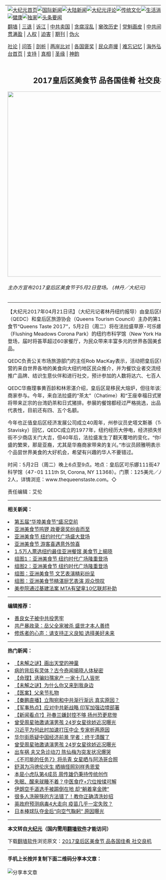 <a name="1" id="1" target="_blank"></a><span id="1"></span>
<table align=center border="0"><tr><td colspan="2" VALIGN=TOP><a href="https://github.com/xxixyw351/djy/blob/master/gb/nf1351518.md#1"><img src="https://raw.githubusercontent.com/xxixyw351/www/master/t/djy/1.jpg" title="大纪元首页" alt="大纪元首页"></a><a href="https://github.com/xxixyw351/djy/blob/master/gb/n24hr.md#1"><img src="https://raw.githubusercontent.com/xxixyw351/www/master/t/djy/3.jpg" title="国际新闻" alt="国际新闻"></a><a href="https://github.com/xxixyw351/djy/blob/master/gb/nsc413.md#1"><img src="https://raw.githubusercontent.com/xxixyw351/www/master/t/djy/4.jpg" title="大陆新闻" alt="大陆新闻"></a><a href="https://github.com/xxixyw351/djy/blob/master/gb/news392.md#1"><img src="https://raw.githubusercontent.com/xxixyw351/www/master/t/djy/5.jpg" title="大纪元评论" alt="大纪元评论"></a><a href="https://github.com/xxixyw351/djy/blob/master/gb/news2007.md#1"><img src="https://raw.githubusercontent.com/xxixyw351/www/master/t/djy/6.jpg" title="传统文化" alt="传统文化"></a><a href="https://github.com/xxixyw351/djy/blob/master/gb/news2008.md#1"><img src="https://raw.githubusercontent.com/xxixyw351/www/master/t/djy/7.jpg" title="生活消费" alt="生活消费"></a><a href="https://github.com/xxixyw351/djy/blob/master/gb/ncyule.md#1"><img src="https://raw.githubusercontent.com/xxixyw351/www/master/t/djy/8.jpg" title="娱乐休闲" alt="娱乐休闲"></a><a href="https://github.com/xxixyw351/djy/blob/master/gb/nsc1002.md#1"><img src="https://raw.githubusercontent.com/xxixyw351/www/master/t/djy/9.jpg" title="健康" alt="健康"></a><a href="https://github.com/xxixyw351/djy/blob/master/gb/nf6092.md#1"><img src="https://raw.githubusercontent.com/xxixyw351/www/master/t/djy/10a.jpg" title="独家" alt="独家"></a><a href="https://github.com/xxixyw351/djy/blob/master/gb/nf4514.md#1"><img src="https://raw.githubusercontent.com/xxixyw351/www/master/t/djy/12a.jpg" title="头条要闻" alt="头条要闻"></a></td></tr>
<tr><td colspan="2" VALIGN=TOP><a target="_blank" href="https://github.com/xxixyw351/www/blob/master/README.md?zsrh#1">翻墙</a> | <a target="_blank" href="https://github.com/xxixyw351/djy/blob/master/gb/nf5657.md#1">三退</a> | <a target="_blank" href="https://github.com/xxixyw351/djy/blob/master/gb/nf6124.md#1">诉江</a> | <a target="_blank" href="https://github.com/xxixyw351/djy/blob/master/gb/nf1176117.md#1">中共卖国</a> | <a target="_blank" href="https://github.com/xxixyw351/djy/blob/master/gb/nf5773.md#1">贪腐淫乱</a> | <a target="_blank" href="https://github.com/xxixyw351/djy/blob/master/gb/nf1176115.md#1">窜改历史</a> | <a target="_blank" href="https://github.com/xxixyw351/djy/blob/master/gb/nf1176107.md#1">党魁画皮</a> | <a target="_blank" href="https://github.com/xxixyw351/djy/blob/master/gb/nf1320400.md#1">中共间谍</a> | <a target="_blank" href="https://github.com/xxixyw351/djy/blob/master/gb/nf1176114.md#1">破坏传统</a> | <a target="_blank" href="https://github.com/xxixyw351/ntdtv/blob/master/gb/prog447_1.md#1">恶贯满盈</a> | <a target="_blank" href="https://github.com/xxixyw351/djy/blob/master/gb/ncid278.md#1">人权</a> | <a target="_blank" href="https://github.com/xxixyw351/djy/blob/master/gb/nf1176111.md#1">迫害</a> | <a target="_blank" href="https://gitlab.com/szzdlab/mh-qikan/blob/master/README.md#1">期刊</a> | <a target="_blank" href="https://github.com/xxixyw351/djy/blob/master/gb/nf5562.md#1">伪火</a></p><p><a target="_blank" href="https://github.com/xxixyw351/djy/blob/master/gb/9p.md#1">社论</a> | <a target="_blank" href="https://github.com/xxixyw351/djy/blob/master/gb/nf4378.md#1">问答</a> | <a target="_blank" href="https://github.com/xxixyw351/djy/blob/master/gb/nf5792.md#1">剖析</a> | <a target="_blank" href="https://github.com/xxixyw351/djy/blob/master/gb/nf5735.md#1">两岸比对</a> | <a target="_blank" href="https://github.com/xxixyw351/djy/blob/master/gb/nf6119.md#1">各国褒奖</a> | <a target="_blank" href="https://github.com/xxixyw351/djy/blob/master/gb/nf6120.md#1">民众声援</a> | <a target="_blank" href="https://github.com/xxixyw351/djy/blob/master/gb/nf1188594.md#1">难忘记忆</a> | <a target="_blank" href="https://github.com/xxixyw351/djy/blob/master/gb/nf3180.md#1">海外弘传</a> | <a target="_blank" href="https://github.com/xxixyw351/djy/blob/master/gb/nf5410.md#1">万人上访</a> | <a target="_blank" href="https://github.com/xxixyw351/www/blob/master/README.md?zsrh#1">平台首页</a> | <a target="_blank" href="https://github.com/xxixyw351/djy/blob/master/gb/nf4386.md#1">支持</a> | <a target="_blank" href="https://github.com/xxixyw351/djy/blob/master/gb/nf4389.md#1">真相</a> | <a target="_blank" href="https://github.com/xxixyw351/djy/blob/master/gb/nf5790.md#1">圣缘</a> | <a target="_blank" href="https://github.com/xxixyw351/djy/blob/master/gb/nf4786.md#1">神韵</a></td></tr>
<tr><td VALIGN=TOP width="626"><h2 align=center>2017皇后区美食节 品各国佳肴 社交良机</h2>
<img width="600" src="https://i.epochtimes.com/assets/uploads/2017/04/64ac824ba05383222b4971abb74b3227-600x400.jpg" />
<h6>主办方宣布2017皇后区美食节于5月2日登场。 (林丹／大纪元)
</h6>
<hr>
<p>【大纪元2017年04月21日讯】（大纪元记者林丹纽约报导）由<ahref="https://github.com/xxixyw351/djy/blob/master/gb/tag/%E7%9A%87%E5%90%8E%E5%8C%BA.md#1">皇后区</a><ahref="https://github.com/xxixyw351/djy/blob/master/gb/tag/%E7%BB%8F%E6%B5%8E.md#1">经济</a>发展公司（QEDC）和皇后区旅游协会（Queens Tourism Council）主办的第15届皇后区<ahref="https://github.com/xxixyw351/djy/blob/master/gb/tag/%E7%BE%8E%E9%A3%9F%E8%8A%82.md#1">美食节</a>“Queens Taste 2017”，5月2日（周二）将在<ahref="https://github.com/xxixyw351/djy/blob/master/gb/tag/%E6%B3%95%E6%8B%89%E7%9B%9B.md#1">法拉盛</a>草原-可乐娜公园（Flushing Meadows Corona Park）的纽约市科学馆（New York Hall of Science）登场，届时将荟萃超过60家餐厅，为民众带来丰富多元的世界各国美食、醇酒和饮品。</p>
<p>QEDC负责公关市场旅游部门的主任Rob MacKay表示，活动把<ahref="https://github.com/xxixyw351/djy/blob/master/gb/tag/%E7%9A%87%E5%90%8E%E5%8C%BA.md#1">皇后区</a>移民商家所经营的来自世界各地的美食向大纽约地区民众推介，并为餐饮业者交流经验提供平台，推广品牌、结识生意伙伴和进行社交，预计参加的人数将达六、七百人。</p>
<p>QEDC华裔理事黄百龄和林恩湛介绍，皇后区是移民大熔炉，但往年该活动少有华人商家参与。今年，来自<ahref="https://github.com/xxixyw351/djy/blob/master/gb/tag/%E6%B3%95%E6%8B%89%E7%9B%9B.md#1">法拉盛</a>的“茶太”（Chatime）和“王座幸福日式猪排”（Kingza）将带来正宗的台湾奶茶和日式猪排。参展的餐馆都经过严格挑选，出品精，口味具有代表性，目前还有四、五个名额。</p>
<p>今年也正值皇后区<ahref="https://github.com/xxixyw351/djy/blob/master/gb/tag/%E7%BB%8F%E6%B5%8E.md#1">经济</a>发展公司成立40周年，州参议员史塔文斯基（Toby Ann Stavisky）回忆，QEDC成立的1977年，纽约经历大停电，经济损失惨重，法拉盛缅街不少商店关门大吉，但40年后，法拉盛发生了翻天覆地的变化，“你看看现在法拉盛的繁荣，那是亚裔，尤其是华裔商家带来的复兴。”市议员顾雅明表示，<ahref="https://github.com/xxixyw351/djy/blob/master/gb/tag/%E7%BE%8E%E9%A3%9F%E8%8A%82.md#1">美食节</a>是一个品尝世界美食的大好机会，希望有兴趣的华人不要错过。</p>
<p>时间：5月2日（周二）晚上6点至9点。地点：皇后区可乐娜111街47-01号纽约市科学馆（47-01 111th St, Corona, NY 11368）。门票：125美元／人，200美元／2人，详情浏览：www.thequeenstaste.com。◇</p>
<p>责任编辑：艾伦</p>

<hr>


<strong>相关新闻：</strong>
<li><a href="https://github.com/xxixyw351/djy/blob/master/gb/6/10/23/n1496173.md#1">第五届“华埠美食节”盛况空前</a></li>
<li><a href="https://github.com/xxixyw351/djy/blob/master/gb/14/6/26/n4186500.md#1">亚洲美食节鸣锣 政要褒奖纷沓而至</a></li>
<li><a href="https://github.com/xxixyw351/djy/blob/master/gb/15/6/27/n4466830.md#1">亚洲美食节 纽约时代广场盛大登场</a></li>
<li><a href="https://github.com/xxixyw351/djy/blob/master/gb/15/6/27/n4466954.md#1">亚洲美食节 游客喜遇意外惊喜</a></li>
<li><a href="https://github.com/xxixyw351/djy/blob/master/gb/15/6/27/n4466983.md#1">1.5万人票选纽约最佳亚洲餐馆 美食节上揭晓</a></li>
<li><a href="https://github.com/xxixyw351/djy/blob/master/gb/15/6/27/n4467059.md#1">组图1：亚洲美食节 纽约时代广场隆重登场</a></li>
<li><a href="https://github.com/xxixyw351/djy/blob/master/gb/15/6/27/n4467087.md#1">组图2：亚洲美食节 纽约时代广场隆重登场</a></li>
<li><a href="https://github.com/xxixyw351/djy/blob/master/gb/15/6/27/n4467093.md#1">组图：亚洲美食节 文艺表演精彩纷呈</a></li>
<li><a href="https://github.com/xxixyw351/djy/blob/master/gb/15/6/27/n4467107.md#1">组图：亚洲美食节精湛厨艺表演 观众惊叹</a></li>
<li><a href="https://github.com/xxixyw351/djy/blob/master/gb/21/8/12/n13156608.md#1">美参院通过基建法案 MTA有望拿10亿联邦补助</a></li>
<hr>


<strong>编辑推荐：</strong>
<li><a href="https://github.com/xxixyw351/djy/blob/master/gb/13/9/29/n3974789.md?dfh#1" target="_blank">善良女子被中共投男牢</a></li><li><a href="https://github.com/tsiac2612/djy/blob/master/gb/19/7/28/n11415356.md#1" target="_blank">共产暴政录：岳父全家被杀 盛世才本人善终</a></li><li><a href="https://github.com/tsiac2612/djy/blob/master/gb/10/7/21/n2972092.md#1" target="_blank">修炼者的心声：请支持正义良知  选择美好未来</a></li>
<hr>

<strong>热门新闻：</strong>
<li><a href="https://github.com/xxixyw351/djy/blob/master/gb/21/8/5/n13141850.md#1">【未解之谜】画出天堂的神童</a></li>
<li><a href="https://github.com/xxixyw351/djy/blob/master/gb/21/7/24/n13112797.md#1">病的背后有灵体？古今奇闻揭晓人体秘密</a></li>
<li><a href="https://github.com/xxixyw351/djy/blob/master/gb/21/7/23/n13108844.md#1">【命理】诱骗妇孺家产 一家十几人皆死</a></li>
<li><a href="https://github.com/xxixyw351/djy/blob/master/gb/21/8/6/n13144687.md#1">【未解之谜】为什么你又来到我身边</a></li>
<li><a href="https://github.com/xxixyw351/djy/blob/master/gb/21/6/24/n13044275.md#1">【医案】父亲节礼物</a></li>
<li><a href="https://github.com/xxixyw351/djy/blob/master/gb/21/8/11/n13156049.md#1">【秦鹏直播】立陶宛和中共渐行渐远 真实原因？</a></li>
<li><a href="https://github.com/xxixyw351/djy/blob/master/gb/21/8/10/n13153016.md#1">【军事热点】应对中共新战略 印军加强边境部署</a></li>
<li><a href="https://github.com/xxixyw351/djy/blob/master/gb/21/8/11/n13156037.md#1">【新闻看点?】孙春兰嫌封控不够 扬州恐更悲惨</a></li>
<li><a href="https://github.com/xxixyw351/djy/blob/master/gb/21/8/10/n13151042.md#1">曾受周星驰邀请演男孩 24岁女星徐娇近况曝光</a></li>
<li><a href="https://github.com/xxixyw351/djy/blob/master/gb/21/8/10/n13153032.md#1">习近平为何此时加速打压中企 专家析两原因</a></li>
<li><a href="https://github.com/xxixyw351/djy/blob/master/gb/21/8/10/n13152678.md#1">华尔街质疑中国经济前景 学者：终于清醒了</a></li>
<li><a href="https://github.com/xxixyw351/djy/blob/master/gb/21/8/10/n13151042.md#1">曾受周星驰邀请演男孩 24岁女星徐娇近况曝光</a></li>
<li><a href="https://github.com/xxixyw351/djy/blob/master/gb/21/8/10/n13151499.md#1">出车祸 夫又急诊动刀 陈仙梅为突发状况爆哭</a></li>
<li><a href="https://github.com/xxixyw351/djy/blob/master/gb/21/8/9/n13149577.md#1">《不可能的任务7》将杀青 女星晒与阿汤哥合照</a></li>
<li><a href="https://github.com/xxixyw351/djy/blob/master/gb/21/8/9/n13150583.md#1">舒淇为冯德伦庆生 晒搞怪照别样秀恩爱</a></li>
<li><a href="https://github.com/xxixyw351/djy/blob/master/gb/21/8/10/n13153641.md#1">本是小虎队第4成员 周传雄仍秉持传统创作</a></li>
<li><a href="https://github.com/xxixyw351/djy/blob/master/gb/21/8/6/n13143700.md#1">失眠、醒来就睡不着？中医食疗+穴位按揉可解</a></li>
<li><a href="https://github.com/xxixyw351/djy/blob/master/gb/21/8/9/n13149029.md#1">伊朗空手道选手被踢倒在地 却“躺着拿金牌”</a></li>
<li><a href="https://github.com/xxixyw351/djy/blob/master/gb/21/8/9/n13150639.md#1">很多人洗碗筷的方法错了！教你正确清洗妙招</a></li>
<li><a href="https://github.com/xxixyw351/djy/blob/master/gb/21/8/9/n13150766.md#1">英政府预测病毒4大走向 疫苗几乎一定失败？</a></li>
<li><a href="https://github.com/xxixyw351/djy/blob/master/gb/21/8/9/n13149307.md#1">日本棒球队夺金后“向空气鞠躬” 原因曝光</a></li>
<hr>

<strong>本文转自<a href="https://www.epochtimes.com">大纪元</a>（国内需用<a href="https://github.com/xxixyw351/www/blob/master/README.md#8">翻墙软件</a>才能访问）</strong><p>下载<a href="https://github.com/xxixyw351/www/blob/master/README.md#8">翻墙软件</a>浏览原文：<a href="https://www.epochtimes.com/gb/17/4/21/n9059465.htm">2017皇后区美食节 品各国佳肴 社交良机</a></p><hr>

<strong>手机上长按并复制下面二维码分享本文章：</strong><br><br><img src="https://chart.apis.google.com/chart?cht=qr&chs=240x240&choe=UTF-8&chld=M|2&chl=https://github.com/xxixyw351/djy/blob/master/gb/17/4/21/n9059465.md%231" title="分享本文章"></td><td VALIGN=TOP><a href="https://github.com/xxixyw351/djy/blob/master/gb/16/1/21/n4622075.md?dfh#1" target="_blank"><img src="https://raw.githubusercontent.com/xxixyw351/djy/master/gb/300/wei-f1.jpg" title="中共的伪火骗局"  alt="中共的伪火骗局"></a><br><a href="https://github.com/xxixyw351/www/blob/master/README.md?dfh#9" target="_blank"><img src="https://raw.githubusercontent.com/xxixyw351/djy/master/gb/300/yong-h.jpg" title="永恒的见证"  alt="永恒的见证"></a><br><a href="https://github.com/xxixyw351/djy/blob/master/gb/13/9/29/n3974789.md?dfh#1" target="_blank"><img src="https://raw.githubusercontent.com/xxixyw351/djy/master/gb/300/shang-lnz.jpg" title="善良女子被中共投男牢"  alt="善良女子被中共投男牢"></a><br><a href="https://github.com/xxixyw351/djy/blob/master/gb/16/3/16/n4663449.md?dfh#1" target="_blank"><img src="https://raw.githubusercontent.com/xxixyw351/djy/master/gb/300/huo-z3.jpg" title="警卫目击活摘器官"  alt="警卫目击活摘器官"></a><br><a href="https://github.com/xxixyw351/djy/blob/master/gb/16/8/7/n8177641.md?dfh#1" target="_blank"><img src="https://raw.githubusercontent.com/xxixyw351/djy/master/gb/300/huo-z4.jpg" title="证人描述活摘恐怖"  alt="证人描述活摘恐怖"></a><br><a href="https://github.com/xxixyw351/djy/blob/master/gb/10/4/19/n2881569.md?dfh#1" target="_blank"><img src="https://raw.githubusercontent.com/xxixyw351/djy/master/gb/300/huo-z1.jpg" title="揭开活摘器官黑幕"  alt="揭开活摘器官黑幕"></a><br><a href="https://github.com/xxixyw351/djy/blob/master/gb/10/11/7/n3077476.md?dfh#1" target="_blank"><img src="https://raw.githubusercontent.com/xxixyw351/djy/master/gb/300/ma-ks.jpg" title="马克思的成魔之路"  alt="马克思的成魔之路"></a><br><a href="https://github.com/xxixyw351/djy/blob/master/gb/14/6/9/n4173977.md?dfh#1" target="_blank"><img src="https://raw.githubusercontent.com/xxixyw351/djy/master/gb/300/chang-zs.jpg" title="藏字石 蕴天机"  alt="藏字石 蕴天机"></a><br><a href="https://github.com/xxixyw351/djy/blob/master/gb/18/5/10/n10381511.md?dfh#1" target="_blank"><img src="https://raw.githubusercontent.com/xxixyw351/djy/master/gb/300/st1.jpg" title="关注三亿人三退"  alt="关注三亿人三退"></a><br><a href="https://github.com/xxixyw351/djy/blob/master/gb/18/3/21/n10237682.md?dfh#1" target="_blank"><img src="https://raw.githubusercontent.com/xxixyw351/djy/master/gb/300/jie-t.jpg" title="解体中共复兴中华"  alt="解体中共复兴中华"></a><br><a href="https://github.com/xxixyw351/djy/blob/master/gb/9/2/9/n2422991.md?dfh#1" target="_blank"><img src="https://raw.githubusercontent.com/xxixyw351/djy/master/gb/300/gao-zs.jpg" title="中共迫害良心律师"  alt="中共迫害良心律师"></a><br><a href="https://github.com/xxixyw351/djy/blob/master/gb/18/12/9/n10900044.md?dfh#1" target="_blank"><img src="https://raw.githubusercontent.com/xxixyw351/djy/master/gb/300/sj1.jpg" title="三百多万人举报江泽民"  alt="三百多万人举报江泽民"></a><br><a href="https://github.com/xxixyw351/djy/blob/master/gb/18/8/28/n10672014.md?dfh#1" target="_blank"><img src="https://raw.githubusercontent.com/xxixyw351/djy/master/gb/300/sj2.jpg" title="这些官员为何起诉江泽民"  alt="这些官员为何起诉江泽民"></a><br><a href="https://github.com/xxixyw351/djy/blob/master/gb/8/12/18/n2367165.md?dfh#1" target="_blank"><img src="https://raw.githubusercontent.com/xxixyw351/djy/master/gb/300/liangan.jpg" title="海峡两岸的强烈对比"  alt="海峡两岸的强烈对比"></a><br><a href="https://github.com/xxixyw351/djy/blob/master/gb/15/12/10/n4593139.md?dfh#1" target="_blank"><img src="https://raw.githubusercontent.com/xxixyw351/djy/master/gb/300/jia-ndzl.jpg" title="加拿大总理的贺信"  alt="加拿大总理的贺信"></a><br><a href="https://github.com/xxixyw351/djy/blob/master/gb/11/6/17/n3289382.md?dfh#1" target="_blank"><img src="https://raw.githubusercontent.com/xxixyw351/djy/master/gb/300/xiao-wd.jpg" title="探寻真相兼听则明"  alt="探寻真相兼听则明"></a><br><a href="https://github.com/xxixyw351/djy/blob/master/gb/18/10/27/n10812623.md?dfh#1" target="_blank"><img src="https://raw.githubusercontent.com/xxixyw351/djy/master/gb/300/yindu.jpg" title="印度媒体报道东方"  alt="印度媒体报道东方"></a><br><a href="https://github.com/xxixyw351/djy/blob/master/gb/18/6/9/n10469652.md?dfh#1" target="_blank"><img src="https://raw.githubusercontent.com/xxixyw351/djy/master/gb/300/xie-j.jpg" title="不一样的海外校园"  alt="不一样的海外校园"></a><br><a href="https://github.com/xxixyw351/djy/blob/master/gb/7/4/5/n1669415.md?dfh#1" target="_blank"><img src="https://raw.githubusercontent.com/xxixyw351/djy/master/gb/300/li-up.jpg" title="从大师到徒弟的传奇"  alt="从大师到徒弟的传奇"></a><br><a href="https://github.com/xxixyw351/djy/blob/master/gb/17/5/26/n9191512.md?dfh#1" target="_blank"><img src="https://raw.githubusercontent.com/xxixyw351/djy/master/gb/300/zfl2.jpg" title="亿万人与东方一本奇书"  alt="亿万人与东方一本奇书"></a><br><a href="https://github.com/xxixyw351/djy/blob/master/gb/13/11/27/n4020290.md?dfh#1" target="_blank"><img src="https://raw.githubusercontent.com/xxixyw351/djy/master/gb/300/zhen-h.jpg" title="大陆见不到的震撼场面"  alt="大陆见不到的震撼场面"></a><br><a href="https://github.com/xxixyw351/djy/blob/master/gb/15/7/17/n4482910.md?dfh#1" target="_blank"><img src="https://raw.githubusercontent.com/xxixyw351/djy/master/gb/300/dalu-sk.jpg" title="人心向善 大陆当初盛况"  alt="人心向善 大陆当初盛况"></a><br><a href="https://github.com/xxixyw351/djy/blob/master/gb/19/1/5/n10955468.md?dfh#1" target="_blank"><img src="https://raw.githubusercontent.com/xxixyw351/djy/master/gb/300/zfl1.jpg" title="追寻真理 这书讲什么"  alt="追寻真理 这书讲什么"></a><br><a href="https://github.com/xxixyw351/www/blob/master/README.md?dfh#1" target="_blank"><img src="https://raw.githubusercontent.com/xxixyw351/djy/master/gb/300/fq1.jpg" title="下载免费翻墙软件"  alt="下载免费翻墙软件"></a><br></td></tr></table>
